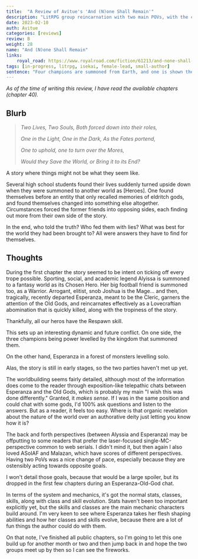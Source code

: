 ```yaml
---
title:  "A Review of Avitue's 'And (N)one Shall Remain'"
description: "LitRPG group reincarnation with two main POVs, with the characters placed against each other."
date: 2023-02-10
auth: Avitue
categories: [reviews]
review: B
weight: 28
name: "And (N)one Shall Remain"
links:
    royal_road: https://www.royalroad.com/fiction/61213/and-none-shall-remain
tags: [in-progress, litrpg, isekai, female-lead, small-author]
sentence: "Four champions are summoned from Earth, and one is shown the truth of the system."
---
```


*As of the time of writing this review, I have read the available chapters (chapter 40).*

## Blurb

> *Two Lives, Two Souls, Both forced down into their roles,*
> 
> *One in the Light, One in the Dark, As the Fates portend,*
> 
> *One to uphold, one to turn over the Mores,*
> 
> *Would they Save the World, or Bring it to its End?*

A story where things might not be what they seem like.

Several high school students found their lives suddenly turned upside down when they were summoned to another world as \[Heroes\]. One found themselves before an entity that only recalled memories of eldritch gods, and found themselves changed into something else altogether. Circumstances forced the former friends into opposing sides, each finding out more from their own side of the story.

In the end, who told the truth? Who fed them with lies? What was best for the world they had been brought to? All were answers they have to find for themselves.


## Thoughts

During the first chapter the story seemed to be intent on ticking off every trope possible. Sporting, social, and academic legend Alyissa is summoned to a fantasy world as its Chosen Hero. Her big football friend is summoned too, as a Warrior. Arrogant, elitist, snob Joshua is the Mage... and then, tragically, recently departed Esperanza, meant to be the Cleric, garners the attention of the Old Gods, and reincarnates effectively as a Lovecraftian abomination that is quickly killed, along with the tropiness of the story.

Thankfully, all our heros have the Respawn skill.

This sets up an interesting dynamic and future conflict. On one side, the three champions being power levelled by the kingdom that summoned them. 

On the other hand, Esperanza in a forest of monsters levelling solo.

Alas, the story is still in early stages, so the two parties haven't met up yet.

The worldbuilding seems fairly detailed, although most of the information does come to the reader through exposition-like telepathic chats between Esperanza and the Old Gods, which is probably my main "I wish this was done differently." Granted, it *makes sense*. If I was in the same position and could chat with some gods, I'd 100% ask questions and listen to the answers. But as a reader, it feels too easy. Where is that organic revelation about the nature of the world over an authorative deity just letting you know how it is?

The back and forth perspectives (between Alyssia and Esperanza) may be offputting to some readers that prefer the laser-focused single-MC-perspective common to web serials. I didn't mind it, but then again I also loved ASoIAF and Malazan, which have scores of different perspectives. Having two PoVs was a nice change of pace, especially because they are ostensibly acting towards opposite goals.

I won't detail those goals, because that would be a large spoiler, but its dropped in the first few chapters during an Esperanza-Old-God chat.

In terms of the system and mechanics, it's got the normal stats, classes, skills, along with class and skill evolution. Stats haven't been too important explicitly yet, but the skills and classes are the main mechanic characters build around. I'm very keen to see where Esperanza takes her flesh shaping abilities and how her classes and skills evolve, because there are a lot of fun things the author could do with them.

On that note, I've finished all public chapters, so I'm going to let this one build up for another month or two and then jump back in and hope the two groups meet up by then so I can see the fireworks.

